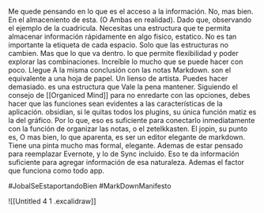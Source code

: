 Me quede pensando en lo que es el acceso a la información. No, mas bien. En el almaceniento de esta. (O Ambas en realidad). Dado que, observando el ejemplo de la cuadricula. Necesitas una estructura que te permita almacenar información rápidamente en algo fisico, estatico. No es tan importante la etiqueta de cada espacio. Solo que las estructuras no cambien. Mas que lo que va dentro. lo que permite flexibilidad y poder explorar las combinaciones. Increíble lo mucho que se puede hacer con poco. Llegue A la misma conclusión con las notas Markdown. son el equivalente a una hoja de papel. Un lienso de artista. Puedes hacer demasiado. es una estructura que Vale la pena mantener. Siguiendo el consejo de [[Organiced Mind]] para no enredarte con las opciones, debes hacer que las funciones sean evidentes a las características de la aplicación. obsidian, si le quitas todos
los plugins, su única función matiz es la del gráfico. Por lo que, eso es suficiente para conectarlo inmediatamente con la función de organizar las notas, o el zetelkkasten. El jopin, su punto es, O mas bien, lo que aparenta, es ser un editor elegante de markdown. Tiene una pinta mucho mas formal, elegante. Ademas de estar pensado para reemplazar Evernote, y lo de Sync incluido.
Eso te da información suficiente para agregar información de esa naturaleza. Ademas el factor que funciona como todo app.

#JobalSeEstaportandoBien
#MarkDownManifesto





 ![[Untitled 4 1 .excalidraw]]